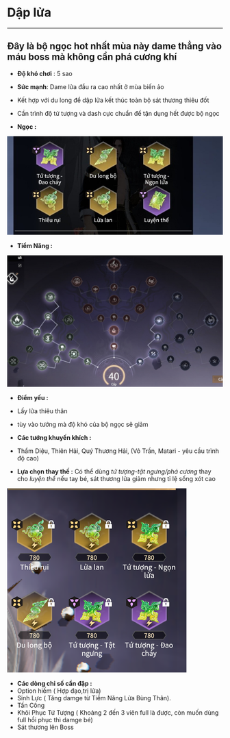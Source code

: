 # Dập lửa

---
## Đây là bộ ngọc hot nhất mùa này dame thẳng vào máu boss mà không cần phá cương khí
  - **Độ khó chơi** : 5 sao
  - **Sức mạnh**: Dame lửa đầu ra cao nhất ở mùa biến ảo
  - Kết hợp với du long để dập lửa kết thúc toàn bộ sát thương thiêu đốt
  - Cần trình độ tứ tượng và dash cực chuẩn để tận dụng hết được bộ ngọc

  -  **Ngọc :**

  ![daplua](image.png)
  - **Tiềm Năng :**

  ![tiemnangdaplua](image-1.png)
  
  - **Điểm yếu :**
  - Lấy lửa thiêu thân
  - tùy vào tướng mà độ khó của bộ ngọc sẽ giảm

  - **Các tướng khuyến khích :**
  - Thẩm Diệu, Thiên Hải, Quý Thương Hải, (Vô Trần, Matari - yêu cầu trình độ cao)

  - **Lựa chọn thay thế :** Có thể dùng *tứ tượng-tật ngưng/phá cương* thay cho *luyện thể* nếu tay bé, sát thương lửa giảm nhưng tỉ lệ sống xót cao

  ![thaythe](image-2.png)
  
  - **Các dòng chỉ số cần đập :**
  - Option hiếm ( Hợp đạo,trị lửa)
  - Sinh Lực ( Tăng damge từ Tiềm Năng Lửa Bùng Thân).
  - Tấn Công 
  - Khôi Phục Tứ Tượng ( Khoảng 2 đến 3 viên full là được, còn muốn dùng full hồi phục thì damge bé)
  - Sát thương lên Boss 